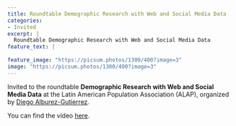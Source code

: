 ```yaml
---
title: Roundtable Demographic Research with Web and Social Media Data
categories:
- Invited
excerpt: |
  Roundtable Demographic Research with Web and Social Media Data
feature_text: |
   
feature_image: "https://picsum.photos/1300/400?image=3"
image: "https://picsum.photos/1300/400?image=3"
---
```


Invited to the roundtable **Demographic Research with Web and Social Media Data** at the Latin American Population Association (ALAP), organized by [Diego Alburez-Gutierrez](https://www.demogr.mpg.de/en/about_us_6113/staff_directory_1899/diego_alburez_gutierrez_3783).

You can find the video [here](https://www.youtube.com/watch?v=X0HIExHsq3E).
